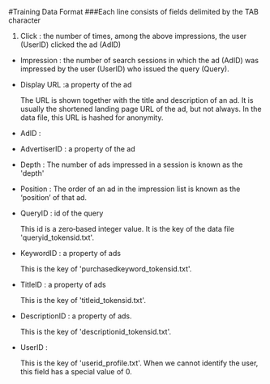 #Training Data Format
###Each line consists of fields delimited by the TAB character
1. Click : the number of times, among the above impressions, the user (UserID) clicked the ad (AdID)
* Impression : the number of search sessions in which the ad (AdID) was impressed by the user (UserID) who issued the query (Query).
* Display URL :a property of the ad
    
    The URL is shown together with the title and description of an ad. It is usually the shortened landing page URL of the ad, but not always. In the data file,  this URL is hashed for anonymity. 
* AdID :
* AdvertiserID : a property of the ad
* Depth : The number of ads impressed in a session is known as the 'depth'
* Position : The order of an ad in the impression list is known as the ‘position’ of that ad.
*  QueryID : id of the query

	This id is a zero‐based integer value. It is the key of the data file 'queryid_tokensid.txt'.
* KeywordID : a property of ads 

	This is the key of  'purchasedkeyword_tokensid.txt'. 
* TitleID : a property of ads
	
	This is the key of 'titleid_tokensid.txt'. 
* DescriptionID : a property of ads. 

	This is the key of 'descriptionid_tokensid.txt'.
* UserID : 
 
 	This is the key of 'userid_profile.txt'.  When we cannot identify the user, this field has a special value of 0. 
   
